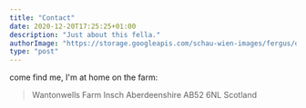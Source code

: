 ```yaml
---
title: "Contact"
date: 2020-12-20T17:25:25+01:00
description: "Just about this fella."
authorImage: "https://storage.googleapis.com/schau-wien-images/fergus/old_profile.jpg"
type: "post"
---
```


come find me, I'm at home on the farm:
> Wantonwells Farm
> Insch
> Aberdeenshire
> AB52 6NL
> Scotland
